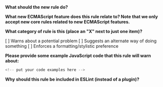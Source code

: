**What should the new rule do?**

**What new ECMAScript feature does this rule relate to? Note that we only accept new core rules related to new ECMAScript features.**

**What category of rule is this (place an "X" next to just one item)?**

[ ] Warns about a potential problem
[ ] Suggests an alternate way of doing something
[ ] Enforces a formatting/stylistic preference

**Please provide some example JavaScript code that this rule will warn about:**

```js
<!-- put your code examples here -->
```

**Why should this rule be included in ESLint (instead of a plugin)?**
